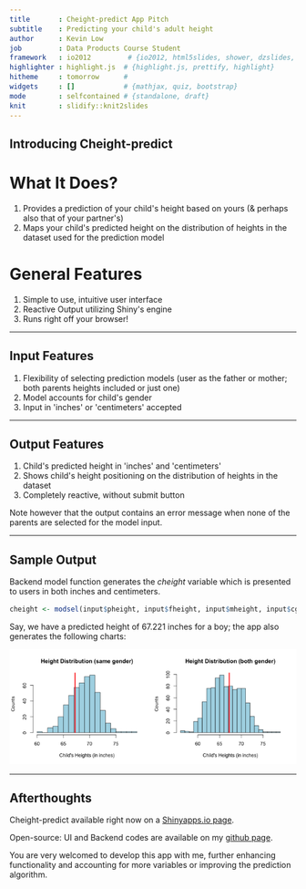 ```yaml
---
title       : Cheight-predict App Pitch
subtitle    : Predicting your child's adult height
author      : Kevin Low
job         : Data Products Course Student
framework   : io2012         # {io2012, html5slides, shower, dzslides, ...}
highlighter : highlight.js  # {highlight.js, prettify, highlight}
hitheme     : tomorrow      # 
widgets     : []            # {mathjax, quiz, bootstrap}
mode        : selfcontained # {standalone, draft}
knit        : slidify::knit2slides
---
```


## Introducing Cheight-predict

# What It Does?
1. Provides a prediction of your child's height based on yours (& perhaps also that of your partner's)
2. Maps your child's predicted height on the distribution of heights in the dataset used for the prediction model



# General Features

1. Simple to use, intuitive user interface
2. Reactive Output utilizing Shiny's engine
3. Runs right off your browser!

---

## Input Features

1. Flexibility of selecting prediction models (user as the father or mother; both parents heights included or just one)
2. Model accounts for child's gender
3. Input in 'inches' or 'centimeters' accepted

---


## Output Features

1. Child's predicted height in 'inches' and 'centimeters'
2. Shows child's height positioning on the distribution of heights in the dataset
3. Completely reactive, without submit button

Note however that the output contains an error message when none of the parents are selected for the model input.

---

## Sample Output

Backend model function generates the *cheight* variable which is presented to users in both inches and centimeters.


```r
cheight <- modsel(input$pheight, input$fheight, input$mheight, input$cgender)
```

Say, we have a predicted height of 67.221 inches for a boy; the app also generates the following charts:

![plot of chunk samdist](assets/fig/samdist.png) 


---

## Afterthoughts

Cheight-predict available right now on a [Shinyapps.io page](http://kevinlxk.shinyapps.io/heightpredict).

Open-source: UI and Backend codes are available on my [github page](https://github.com/kevinlxk/heightpredict).

You are very welcomed to develop this app with me, further enhancing functionality and accounting for more variables or improving the prediction algorithm.

